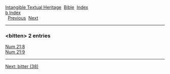 [Intangible Textual Heritage](../../index)  [Bible](../index) 
[Index](index)   
[b Index](_b_)  
  [Previous](c01467)  [Next](c01469) 

------------------------------------------------------------------------

### &lt;bitten&gt; 2 entries

[Num 21:8](../kjv/num021.htm#008)  
[Num 21:9](../kjv/num021.htm#009)  

------------------------------------------------------------------------

[Next: bitter (38)](c01469)
